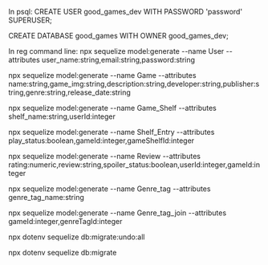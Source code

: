 In psql:
CREATE USER good_games_dev WITH PASSWORD 'password' SUPERUSER;

CREATE DATABASE good_games WITH OWNER good_games_dev;

In reg command line:
npx sequelize model:generate --name User --attributes user_name:string,email:string,password:string

npx sequelize model:generate --name Game --attributes name:string,game_img:string,description:string,developer:string,publisher:string,genre:string,release_date:string

npx sequelize model:generate --name Game_Shelf --attributes shelf_name:string,userId:integer

npx sequelize model:generate --name Shelf_Entry --attributes play_status:boolean,gameId:integer,gameShelfId:integer

npx sequelize model:generate --name Review --attributes rating:numeric,review:string,spoiler_status:boolean,userId:integer,gameId:integer

npx sequelize model:generate --name Genre_tag --attributes genre_tag_name:string

npx sequelize model:generate --name Genre_tag_join --attributes gameId:integer,genreTagId:integer

npx dotenv sequelize db:migrate:undo:all

npx dotenv sequelize db:migrate
